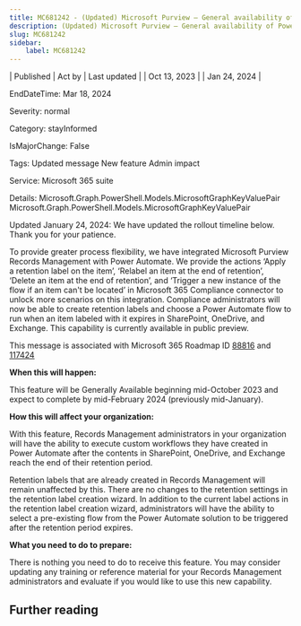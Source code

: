 ```yaml
---
title: MC681242 - (Updated) Microsoft Purview – General availability of Power Automate integration with records management
description: (Updated) Microsoft Purview – General availability of Power Automate integration with records management
slug: MC681242
sidebar:
    label: MC681242
---
```


| Published | Act by | Last updated |
| Oct 13, 2023 |  | Jan 24, 2024 |

EndDateTime: Mar 18, 2024

Severity: normal

Category: stayInformed

IsMajorChange: False

Tags: Updated message New feature Admin impact

Service: Microsoft 365 suite

Details: Microsoft.Graph.PowerShell.Models.MicrosoftGraphKeyValuePair Microsoft.Graph.PowerShell.Models.MicrosoftGraphKeyValuePair

<p style="">Updated January 24, 2024: We have updated the rollout timeline below. Thank you for your patience.</p><p style="">To provide greater process flexibility, we have integrated Microsoft Purview Records Management with Power Automate. We provide the actions ‘Apply a retention label on the item’, ‘Relabel an item at the end of retention’, ‘Delete an item at the end of retention’, and ‘Trigger a new instance of the flow if an item can't be located’ in Microsoft 365 Compliance connector to unlock more scenarios on this integration. Compliance administrators will now be able to create retention labels and choose a Power Automate flow to run when an item labeled with it expires in SharePoint, OneDrive, and Exchange. This capability is currently available in public preview.</p>
<p>This message is associated with Microsoft 365 Roadmap ID <a href="https://www.microsoft.com/microsoft-365/roadmap?filters=&amp;searchterms=88816" target="_blank">88816</a>&nbsp;and <a href="https://www.microsoft.com/microsoft-365/roadmap?filters=&amp;searchterms=117424" target="_blank">117424</a></p>
<p><b>When this will happen:</b></p>

<p>This feature will be Generally Available beginning mid-October 2023 and expect to complete by mid-February 2024 (previously mid-January).</p>

<p><b>How this will affect your organization:</b></p>

<p>With this feature, Records Management administrators in your organization will have the ability to execute custom workflows they have created in Power Automate after the contents in SharePoint, OneDrive, and Exchange reach the end of their retention period.   
</p><p>Retention labels that are already created in Records Management will remain unaffected by this. There are no changes to the retention settings in the retention label creation wizard. In addition to the current label actions in the retention label creation wizard, administrators will have the ability to select a pre-existing flow from the Power Automate solution to be triggered after the retention period expires.</p>
<p><b>What you need to do to prepare:</b></p>
<p>There is nothing you need to do to receive this feature. You may consider updating any training or reference material for your Records Management administrators and evaluate if you would like to use this new capability.&nbsp;</p>

## Further reading
